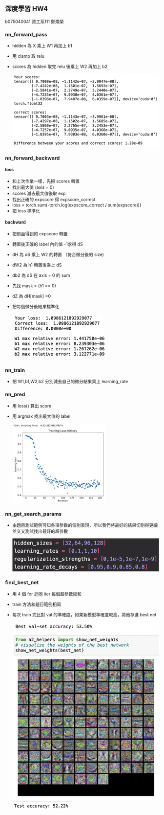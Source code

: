 ## 深度學習 HW4

b075040041 資工系111 鄭煥榮

### nn_forward_pass

- hidden 為 X 乘上 W1 再加上 b1

- 用 clamp 取 relu

- scores 為 hidden 取完 relu 後乘上 W2 再加上 b2

  <img src="pic/1.png" style="zoom:50%;" />

### nn_forward_backward

#### loss

- 和上次作業一樣，先把 scores 轉置
- 找出最大值 (axis = 0)
- scores 減去最大值後取 exp
- 找出正確的 expscore 得 expscore_correct
- loss = torch.sum(-torch.log(expscore_correct / sum(expscore)))
- 把 loss 標準化

#### backward

- 把前面得到的 expscore 轉置

- 轉置後正確的 label 內的值 -1求得 dS

- dH 為 dS 乘上 W2 的轉置 （符合微分後的 size)

- dW2 為 h1 轉置後乘上 dS

- db2 為 dS 在 axis = 0 的 sum

- 先找 mask = (h1 == 0)

- dZ 為 dH[mask] =0

- 把每個微分後結果標準化

  <img src="pic/2.png" style="zoom:50%;" />

  <img src="pic/3.png" style="zoom:50%;" />

### nn_train

- 把 W1,b1,W2,b2 分別減去自己的微分結果乘上 learning_rate

### nn_pred

- 用 loss() 算出 score

- 用 argmax 找出最大值的 label

  <img src="pic/4.png" style="zoom: 30%;" />

### nn_get_search_params

- 由題目測試範例可知各項參數的個別表現，所以我們將最好的結果切割得更細並交叉測試找出最好的超參數

  

  <img src="pic/5.png" style="zoom:67%;" />

### find_best_net

- 用 4 個 for 迴圈 iter 每個超參數總和

- train 方法和題目範例相同

- 每次 train 完比對 val 的準確度，如果新模型準確度較高，將他存進 best net

  <img src="pic/6.png" style="zoom:60%;" />

  <img src="pic/7.png" style="zoom:50%;" />

  
